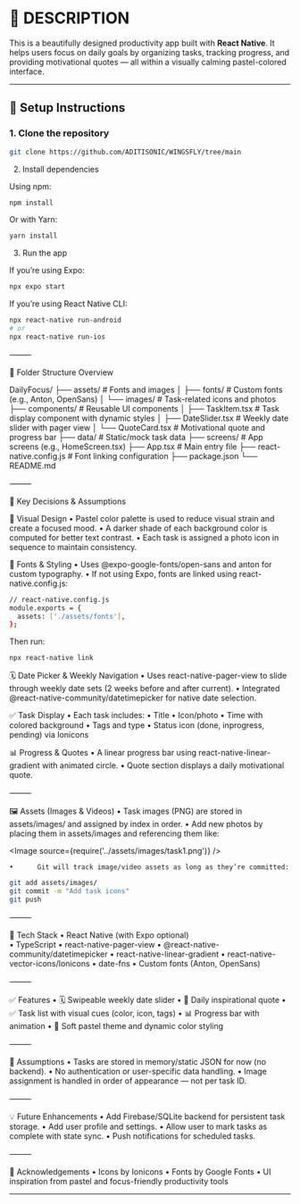 
# 📱 DESCRIPTION

This is a beautifully designed productivity app built with **React Native**. It helps users focus on daily goals by organizing tasks, tracking progress, and providing motivational quotes — all within a visually calming pastel-colored interface.

---

## 🚀 Setup Instructions

### 1. Clone the repository

```bash
git clone https://github.com/ADITISONIC/WINGSFLY/tree/main
```
2. Install dependencies

Using npm:
```bash
npm install
```
Or with Yarn:
```bash
yarn install
```
3. Run the app

If you’re using Expo:
```bash
npx expo start
```
If you’re using React Native CLI:
```bash
npx react-native run-android
# or
npx react-native run-ios
```

⸻

📁 Folder Structure Overview

DailyFocus/
├── assets/                 # Fonts and images
│   ├── fonts/              # Custom fonts (e.g., Anton, OpenSans)
│   └── images/             # Task-related icons and photos
├── components/             # Reusable UI components
│   ├── TaskItem.tsx        # Task display component with dynamic styles
│   ├── DateSlider.tsx      # Weekly date slider with pager view
│   └── QuoteCard.tsx       # Motivational quote and progress bar
├── data/                   # Static/mock task data
├── screens/                # App screens (e.g., HomeScreen.tsx)
├── App.tsx                 # Main entry file
├── react-native.config.js  # Font linking configuration
├── package.json
└── README.md


⸻

🧠 Key Decisions & Assumptions

🎨 Visual Design
	•	Pastel color palette is used to reduce visual strain and create a focused mood.
	•	A darker shade of each background color is computed for better text contrast.
	•	Each task is assigned a photo icon in sequence to maintain consistency.

🧾 Fonts & Styling
	•	Uses @expo-google-fonts/open-sans and anton for custom typography.
	•	If not using Expo, fonts are linked using react-native.config.js:
```bash
// react-native.config.js
module.exports = {
  assets: ['./assets/fonts'],
};
```
Then run:
```bash
npx react-native link
```
🗓️ Date Picker & Weekly Navigation
	•	Uses react-native-pager-view to slide through weekly date sets (2 weeks before and after current).
	•	Integrated @react-native-community/datetimepicker for native date selection.

✅ Task Display
	•	Each task includes:
	•	Title
	•	Icon/photo
	•	Time with colored background
	•	Tags and type
	•	Status icon (done, inprogress, pending) via Ionicons

📊 Progress & Quotes
	•	A linear progress bar using react-native-linear-gradient with animated circle.
	•	Quote section displays a daily motivational quote.

⸻

🖼️ Assets (Images & Videos)
	•	Task images (PNG) are stored in assets/images/ and assigned by index in order.
	•	Add new photos by placing them in assets/images and referencing them like:

<Image source={require('../assets/images/task1.png')} />

	•      Git will track image/video assets as long as they’re committed:

```bash
git add assets/images/
git commit -m "Add task icons"
git push
```

⸻

🔧 Tech Stack
	•	React Native (with Expo optional)       
	•	TypeScript
	•	react-native-pager-view
	•	@react-native-community/datetimepicker
	•	react-native-linear-gradient
	•	react-native-vector-icons/Ionicons
	•	date-fns
	•	Custom fonts (Anton, OpenSans)

⸻

✅ Features
	•	🗓️ Swipeable weekly date slider
	•	🧠 Daily inspirational quote
	•	✅ Task list with visual cues (color, icon, tags)
	•	📊 Progress bar with animation
	•	🎨 Soft pastel theme and dynamic color styling

⸻

📌 Assumptions
	•	Tasks are stored in memory/static JSON for now (no backend).
	•	No authentication or user-specific data handling.
	•	Image assignment is handled in order of appearance — not per task ID.

⸻

💡 Future Enhancements
	•	Add Firebase/SQLite backend for persistent task storage.
	•	Add user profile and settings.
	•	Allow user to mark tasks as complete with state sync.
	•	Push notifications for scheduled tasks.

⸻

🙌 Acknowledgements
	•	Icons by Ionicons
	•	Fonts by Google Fonts
	•	UI inspiration from pastel and focus-friendly productivity tools

---
